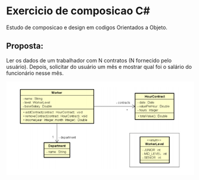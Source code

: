 # Exercicio de composicao C#
Estudo de composicao e design em codigos Orientados a Objeto.

## Proposta:
Ler os dados de um trabalhador com N contratos (N fornecido pelo usuário). Depois, solicitar
do usuário um mês e mostrar qual foi o salário do funcionário nesse mês.

![entidades propostas: Worker, HourContract, Department, WorkerLevel](assets/entities.png)
